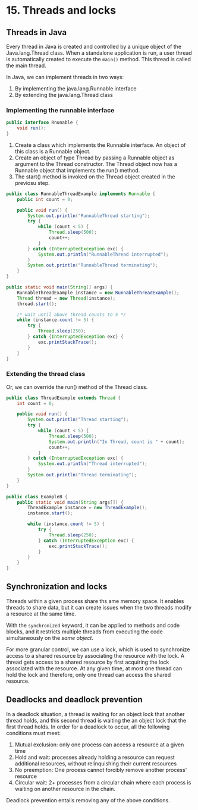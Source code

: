 # 15. Threads and locks

## Threads in Java

Every thread in Java is created and controlled by a unique object of the Java.lang.Thread class. When a standalone application is run, a user thread is automatically created to execute the `main()` method. This thread is called the main thread.

In Java, we can implement threads in two ways:

1. By implementing the java.lang.Runnable interface
2. By extending the java.lang.Thread class

### Implementing the runnable interface

```java
public interface Rnunable {
    void run();
}
```

1. Create a class which implements the Runnable interface. An object of this class is a Runnable object.
2. Create an object of type Thread by passing a Runnable object as argument to the Thread constructor. The Thread object now has a Runnable object that implements the run() method.
3. The start() method is invoked on the Thread object created in the previosu step.

```java
public class RunnableThreadExample implements Runnable {
    public int count = 0;

    public void run() {
        System.out.println("RunnableThread starting");
        try {
            while (count < 5) {
                Thread.sleep(500);
                count++;
            }
        } catch (InterruptedException exc) {
            System.out.println("RunnableThread interrupted");
        }
        System.out.println("RunnableThread terminating");
    }
}

public static void main(String[] args) {
    RunnableThreadExample instance = new RunnableThreadExample();
    Thread thread = new Thread(instance);
    thread.start();

    /* wait until above thread counts to 5 */
    while (instance.count != 5) {
        try {
            Thread.sleep(250);
        } catch {InterruptedException exc} {
            exc.printStackTrace();
        }
    }
}
```

### Extending the thread class

Or, we can override the run() method of the Thread class.

```java
public class ThreadExample extends Thread {
    int count = 0;

    public void run() {
        System.out.println("Thread starting");
        try {
            while (count < 5) {
                Thread.sleep(500);
                System.out.println("In Thread, count is " + count);
                count++;
            }
        } catch (InterruptedException exc) {
            System.out.println("Thread interrupted");
        }
        System.out.println("Thread terminating");
    }
}

public class ExampleB {
    public static void main(String args[]) {
        ThreadExample instance = new ThreadExample();
        instance.start();

        while (instance.count != 5) {
            try {
                Thread.sleep(250);
            } catch (InterruptedException exc) {
                exc.printStackTrace();
            }
        }
    }
}
```

## Synchronization and locks

Threads within a given process share ths ame memory space. It enables threads to share data, but it can create issues when the two threads modify a resource at the same time.

With the `synchronized` keyword, it can be applied to methods and code blocks, and it restricts multiple threads from executing the code simultaneously on the *same object*.

For more granular control, we can use a lock, which is used to synchronize access to a shared resource by associating the resource with the lock. A thread gets access to a shared resource by first acquiring the lock associated with the resource. At any given time, at most one thread can hold the lock and therefore, only one thread can access the shared resource.

## Deadlocks and deadlock prevention

In a deadlock situation, a thread is waiting for an object lock that another thread holds, and this second thread is waiting the an object lock that the first thread holds. In order for a deadlock to occur, all the following conditions must meet:

1. Mutual exclusion: only one process can access a resource at a given time
2. Hold and wait: processes already holding a resource can request additional resources, without relinquishing their current resources
3. No preemption: One process cannot forcibly remove another process' resource
4. Circular wait: 2+ processes from a circular chain where each process is waiting on another resource in the chain.

Deadlock prevention entails removing any of the above conditions.

